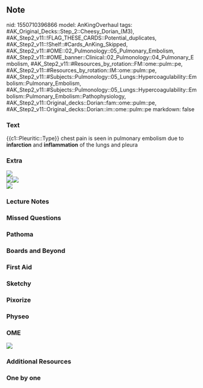 ## Note
nid: 1550710396866
model: AnKingOverhaul
tags: #AK_Original_Decks::Step_2::Cheesy_Dorian_(M3), #AK_Step2_v11::!FLAG_THESE_CARDS::Potential_duplicates, #AK_Step2_v11::!Shelf::#Cards_AnKing_Skipped, #AK_Step2_v11::#OME::02_Pulmonology::05_Pulmonary_Embolism, #AK_Step2_v11::#OME_banner::Clinical::02_Pulmonology::04_Pulmonary_Embolism, #AK_Step2_v11::#Resources_by_rotation::FM::ome::pulm::pe, #AK_Step2_v11::#Resources_by_rotation::IM::ome::pulm::pe, #AK_Step2_v11::#Subjects::Pulmonology::05_Lungs::Hypercoagulability::Embolism::Pulmonary_Embolism, #AK_Step2_v11::#Subjects::Pulmonology::05_Lungs::Hypercoagulability::Embolism::Pulmonary_Embolism::Pathophysiology, #AK_Step2_v11::Original_decks::Dorian::fam::ome::pulm::pe, #AK_Step2_v11::Original_decks::Dorian::im::ome::pulm::pe
markdown: false

### Text
{{c1::Pleuritic::Type}} chest pain is seen in pulmonary embolism
due to <b>infarction</b> and <b>inflammation</b> of the lungs and
pleura

### Extra
<div><img src="paste-747680791789569.jpg"></div>
<div><img src="big_5950db0127671.jpg"><img src=
"paste-1443998069686273.jpg"></div>
<div><img src="dvt.PNG"></div>

### Lecture Notes


### Missed Questions


### Pathoma


### Boards and Beyond


### First Aid


### Sketchy


### Pixorize


### Physeo


### OME
<div class="ome-widget">
  <a href=
  "https://onlinemeded.org/spa/pulmonology/pulmonary-embolism/acquire?ref=anki">
  <img src="_OME_AnkiFlashcards_Lesson_4.png"></a>
</div>

### Additional Resources


### One by one

